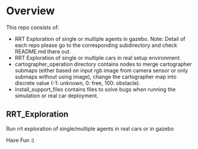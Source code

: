 # Overview
This repo consists of:
- RRT Exploration of single or multiple agents in gazebo.
Note: Detail of each repo please go to the corresponding subdirectory and check README.md there out.
- RRT Exploration of single or multiple cars in real setup environment.
- cartographer_operation directory contains nodes to merge cartographer submaps (either based on input rgb image from camera sensor or only submaps without using image), change the cartographer map into discrete value (-1: unknown, 0: free, 100: obstacle).
- install_support_files contains files to solve bugs when running the simulation or real car deployment.

## RRT_Exploration
Run rrt exploration of single/multiple agents in real cars or in gazebo


Have Fun :)
